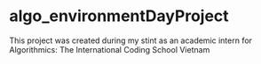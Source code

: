 # algo_environmentDayProject
This project was created during my stint as an academic intern for Algorithmics: The International Coding School Vietnam
